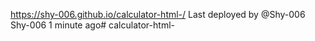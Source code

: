  https://shy-006.github.io/calculator-html-/
Last deployed by @Shy-006 Shy-006 1 minute ago# calculator-html-

